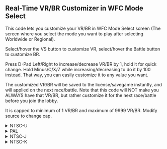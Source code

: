##  Real-Time VR/BR Customizer in WFC Mode Select 

This code lets you customize your VR/BR in WFC Mode Select screen (The screen where you select the mode you want to play after selecting Worldwide or Regional). 

Select/hover the VS button to customize VR, select/hover the Battle button to customize BR.

Press D-Pad Left/Right to increase/decrease VR/BR by 1, hold it for quick change. Hold Minus/C/X/Z while increasing/decreasing to do it by 100 instead. That way, you can easily customize it to any value you want.

The customized VR/BR will be saved to the license/savegame instantly, and will applied on the next race/battle. Note that this code will NOT make you ALWAYS have that VR/BR, but rather customize it for the next race/battle before you join the lobby.

It is capped to minimum of 1 VR/BR and maximum of 9999 VR/BR. Modify source to change cap.

<details>
<summary>NTSC-U</summary>

```powerpc
C260C6F4 00000026
9421FF80 BC610008
3F60809C 819BDC10
818C0004 2C0C008C
40820104 A18300D9
2C0C3234 408200F8
80DB8F88 A8060036
3CA00001 5404063E
380593F0 7C0021D6
7C860214 38840038
3CC40001 80830098
88840035 2C040000
418200C4 38A0106A
2C1E0001 4182000C
38A0106B 38C60008
A0E69018 3B800000
819B8F4C A14C0060
714B0060 41820094
8B9F0004 3B9C0001
2C1C0001 4182000C
2C1C0012 4180007C
38800001 714B0100
41820008 38800064
714B0040 41820010
7CE72214 3BA00015
4800000C 7CE43850
3BA00014 2C070001
4180004C 2C07270F
41810044 B0E69018
90E10010 38C10010
3C808089 6084225D
3D808060 618CC89C
7D8903A6 4E800421
807BDC10 7FA4EB78
3D808070 618CCED8
7D8903A6 4E800421
9B9F0004 B8610008
38210080 81830000
60000000 00000000
```
</details>

<details>
<summary>PAL</summary>

```powerpc
C263DB14 00000026
9421FF80 BC610008
3F60809C 819B2850
818C0004 2C0C008C
40820104 A18300D9
2C0C3234 408200F8
80DBD748 A8060036
3CA00001 5404063E
380593F0 7C0021D6
7C860214 38840038
3CC40001 80830098
88840035 2C040000
418200C4 38A0106A
2C1E0001 4182000C
38A0106B 38C60008
A0E69018 3B800000
819BD70C A14C0060
714B0060 41820094
8B9F0004 3B9C0001
2C1C0001 4182000C
2C1C0012 4180007C
38800001 714B0100
41820008 38800064
714B0040 41820010
7CE72214 3BA00015
4800000C 7CE43850
3BA00014 2C070001
4180004C 2C07270F
41810044 B0E69018
90E10010 38C10010
3C808089 60849AED
3D808063 618CDCBC
7D8903A6 4E800421
807B2850 7FA4EB78
3D808071 618C497C
7D8903A6 4E800421
9B9F0004 B8610008
38210080 81830000
60000000 00000000
```
</details>

<details>
<summary>NTSC-J</summary>

```powerpc
C263D180 00000026
9421FF80 BC610008
3F60809C 819B18B0
818C0004 2C0C008C
40820104 A18300D9
2C0C3234 408200F8
80DBC7A8 A8060036
3CA00001 5404063E
380593F0 7C0021D6
7C860214 38840038
3CC40001 80830098
88840035 2C040000
418200C4 38A0106A
2C1E0001 4182000C
38A0106B 38C60008
A0E69018 3B800000
819BC76C A14C0060
714B0060 41820094
8B9F0004 3B9C0001
2C1C0001 4182000C
2C1C0012 4180007C
38800001 714B0100
41820008 38800064
714B0040 41820010
7CE72214 3BA00015
4800000C 7CE43850
3BA00014 2C070001
4180004C 2C07270F
41810044 B0E69018
90E10010 38C10010
3C808089 60848C4D
3D808063 618CD328
7D8903A6 4E800421
807B18B0 7FA4EB78
3D808071 618C3FE8
7D8903A6 4E800421
9B9F0004 B8610008
38210080 81830000
60000000 00000000
```
</details>

<details>
<summary>NTSC-K</summary>

```powerpc
C262BE2C 00000026
9421FF80 BC610008
3F60809B 819B0E90
818C0004 2C0C008C
40820104 A18300D9
2C0C3234 408200F8
80DBBD88 A8060036
3CA00001 5404063E
380593F0 7C0021D6
7C860214 38840038
3CC40001 80830098
88840035 2C040000
418200C4 38A0106A
2C1E0001 4182000C
38A0106B 38C60008
A0E69018 3B800000
819BBD4C A14C0060
714B0060 41820094
8B9F0004 3B9C0001
2C1C0001 4182000C
2C1C0012 4180007C
38800001 714B0100
41820008 38800064
714B0040 41820010
7CE72214 3BA00015
4800000C 7CE43850
3BA00014 2C070001
4180004C 2C07270F
41810044 B0E69018
90E10010 38C10010
3C808088 60847F25
3D808062 618CBFD4
7D8903A6 4E800421
807B0E90 7FA4EB78
3D808070 618C2D24
7D8903A6 4E800421
9B9F0004 B8610008
38210080 81830000
60000000 00000000
```
</details>